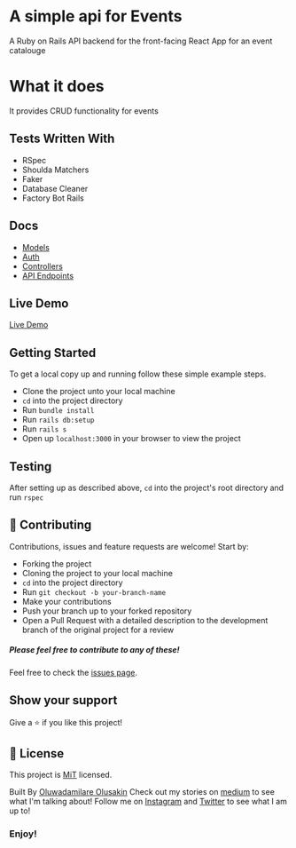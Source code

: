# A simple api for Events

A Ruby on Rails API backend for the front-facing React App for an event catalouge

# What it does
It provides CRUD functionality for events

## Tests Written With
- RSpec
- Shoulda Matchers
- Faker
- Database Cleaner
- Factory Bot Rails

## Docs
* [Models](docs/MODELS.md)
* [Auth](docs/AUTH.md)
* [Controllers](docs/CONTROLLERS.md)
* [API Endpoints](docs/ENDPOINTS.md)

## Live Demo

[Live Demo](http://eventweatherapp.herokuapp.com/events)

## Getting Started

To get a local copy up and running follow these simple example steps.
- Clone the project unto your local machine
- `cd` into the project directory
- Run `bundle install`
- Run `rails db:setup`
- Run `rails s`
- Open up `localhost:3000` in your browser to view the project

## Testing
After setting up as described above, `cd` into the project's root directory and run `rspec`

## 🤝 Contributing

Contributions, issues and feature requests are welcome! Start by:
* Forking the project
* Cloning the project to your local machine
* `cd` into the project directory
* Run `git checkout -b your-branch-name`
* Make your contributions
* Push your branch up to your forked repository
* Open a Pull Request with a detailed description to the development branch of the original project for a review

##### Please feel free to contribute to any of these!

Feel free to check the [issues page](https://github.com/Oluwadamilareolusakin/lsu/issues).

## Show your support

Give a ⭐️ if you like this project!

## 📝 License

This project is [MiT](lic.url) licensed.


Built By [Oluwadamilare Olusakin](https://oluwadamilareolusakin.com)
Check out my stories on [medium](https://medium.com/@oluwadamilareo_) to see what I'm talking about!
Follow me on [Instagram](https://instagram.com/oluwadamilare_olusakin) and [Twitter](https://twitter.com/oluwadamilareo_) to see what I am up to!
### Enjoy!

